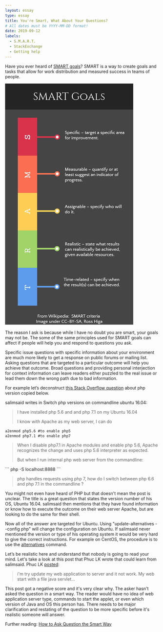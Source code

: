 ```yaml
---
layout: essay
type: essay
title: You're Smart, What About Your Questions?
# All dates must be YYYY-MM-DD format!
date: 2019-09-12
labels:
  - S.M.A.R.T.
  - StackExchange
  - Getting help
---
```


Have you ever heard of [SMART goals](https://en.wikipedia.org/wiki/SMART_criteria)? SMART is a way to create goals and tasks that allow for work distribution and measured success in teams of people.

![SMART Goals via Wikipedia](../images/smart.jpg)

The reason I ask is because while I have no doubt you are smart, your goals may not be. The some of the same principles used for SMART goals can affect if people will help you and respond to questions you ask.

Specific issue questions with specific information about your environment are much more likely to get a response on public forums or mailing list. Asking questions that are targeted to a particular outcome will help you achieve that outcome. Broad questions and providing personal interjection for context information can leave readers either puzzled to the real issue or lead them down the wrong path due to bad information.

For example let’s deconstruct [this Stack Overflow question](hhttps://stackoverflow.com/questions/42619312/switch-php-versions-on-commandline-ubuntu-16-04) about php version copied below. 

salimsaid writes in Switch php versions on commandline ubuntu 16.04:
<blockquote>
I have installed php 5.6 and and php 7.1 on my Ubuntu 16.04

I know with Apache as my web server, I can do
</blockquote>

```
a2enmod php5.6 #to enable php5
a2enmod php7.1 #to enable php7
```
<blockquote>
When I disable php7.1 in Apache modules and enable php 5.6, Apache recognizes the change and uses php 5.6 interpreter as expected.

But when I run internal php web server from the commandline:
</blockquote>
```
php -S localhost:8888
```
<blockquote>
php handles requests using php 7, how do I switch between php 6.6 and php 7.1 in the commandline ?
</blockquote>

You might not even have heard of PHP but that doesn't mean the post is unclear. The title is a great question that states the version number of his OS, Ubuntu 16.04. salimsaid then mentions that they have found information or know how to execute the outcome on their web server Apache, but are looking to do the same for their shell. 

Now all of the answer are targeted for Ubuntu. Using "update-alternatives --config php" will change the configuration on Ubuntu. If salimsaid never mentioned the version or type of his operating system it would be very hard to give the correct instructions. For example on CentOS, the procedure is to use the [alternatives](https://linux.die.net/man/8/alternatives) command.

Let’s be realistic here and understand that nobody is going to read your mind. Let's take a look at this post that Phuc LK wrote that could learn from salimsaid.
Phuc LK [posted](https://stackoverflow.com/questions/57919699/how-to-update-my-web-application-into-sever-and-test-the-first-demo):
<blockquote>
i'm try update my web application to server and it not work. My web start with a file java servlet...
</blockquote>

This post got a negative score and it's very clear why. The asker hasn't asked the question in a smart way. The reader would have no idea of web application server type, commands to start the applet, or even which version of Java and OS this person has. There needs to be major clarification and restating of the question to be more specific before it's realistic someone will answer. 

Further reading: [How to Ask Question the Smart Way](http://www.catb.org/esr/faqs/smart-questions.html)

